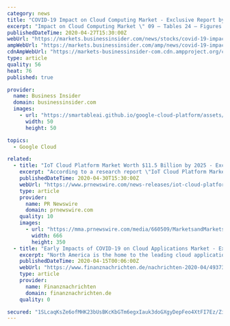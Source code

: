 ```yaml
---
category: news
title: "COVID-19 Impact on Cloud Computing Market - Exclusive Report by MarketsandMarkets™"
excerpt: "Impact on Cloud Computing Market \" 09 – Tables 24 – Figures 63 – Pages Request for PDF Brochure:  IT and ITES to witness growth during the forecast period within the global cloud market Coronavirus has pushed a majority of the IT enterprises to adopt the work from home model."
publishedDateTime: 2020-04-27T15:30:00Z
webUrl: "https://markets.businessinsider.com/news/stocks/covid-19-impact-on-cloud-computing-market-exclusive-report-by-marketsandmarkets-1029133814"
ampWebUrl: "https://markets.businessinsider.com/amp/news/covid-19-impact-on-cloud-computing-market-exclusive-report-by-marketsandmarkets-1029133814"
cdnAmpWebUrl: "https://markets-businessinsider-com.cdn.ampproject.org/c/s/markets.businessinsider.com/amp/news/covid-19-impact-on-cloud-computing-market-exclusive-report-by-marketsandmarkets-1029133814"
type: article
quality: 56
heat: 76
published: true

provider:
  name: Business Insider
  domain: businessinsider.com
  images:
    - url: "https://smartableai.github.io/google-cloud-platform/assets/images/organizations/businessinsider.com-50x50.jpg"
      width: 50
      height: 50

topics:
  - Google Cloud

related:
  - title: "IoT Cloud Platform Market Worth $11.5 Billion by 2025 - Exclusive Report by MarketsandMarkets™"
    excerpt: "According to a research report \"IoT Cloud Platform Market by Offering (Platform and Service), Deployment Mode (Public Cloud, Private Cloud,"
    publishedDateTime: 2020-04-30T15:30:00Z
    webUrl: "https://www.prnewswire.com/news-releases/iot-cloud-platform-market-worth-11-5-billion-by-2025--exclusive-report-by-marketsandmarkets-301050196.html"
    type: article
    provider:
      name: PR Newswire
      domain: prnewswire.com
    quality: 10
    images:
      - url: "https://mma.prnewswire.com/media/660509/MarketsandMarkets_Logo.jpg?p=facebook"
        width: 666
        height: 350
  - title: "Early Impacts of COVID-19 on Cloud Applications Market - Exclusive Report by MarketsandMarkets"
    excerpt: "North America is the home to the leading cloud applications vendors, including Microsoft, Salesforce, Oracle, Google, Workday, Adobe, and IBM, making it contribute a larger share in the cloud applications revenue. Other factors driving the adoption of the cloud technology in this region include reduced costs, improved infrastructure efficiency ..."
    publishedDateTime: 2020-04-15T00:06:00Z
    webUrl: "https://www.finanznachrichten.de/nachrichten-2020-04/49373591-early-impacts-of-covid-19-on-cloud-applications-market-exclusive-report-by-marketsandmarkets-008.htm"
    type: article
    provider:
      name: Finanznachrichten
      domain: finanznachrichten.de
    quality: 0

secured: "1SLcaqKsZe6ofMHK23bUsBKcKbGTm6egxIauk3doGXgyDepFeo4XtFI7Ez/ZiOzgyXdyoAEGr9Yx8SLuwss14NbvWrz0SJRxlsvlC/MWRCnlRNdz1YG/P1VCrl3EHNh6umJF5jLW2JehdWMLZSS5qTRBC+yDUNOLwFxoXIziiXfkHQZDMxeNVPXc8yomo1dbIb6TNYOs4lhBlGkHZ1uuqSMA1wjJRFqza41jRIWN/FhUNFnF4bcSffCWiUDRqChTh6kwfClGSkDtterd5Ztt7yLIV+9bjkrkHBs1mC8qkEpPB1OwlTgjs4wkvXXRrnny;bMWUujHpKz0xfgHMSJRbbw=="
---
```


